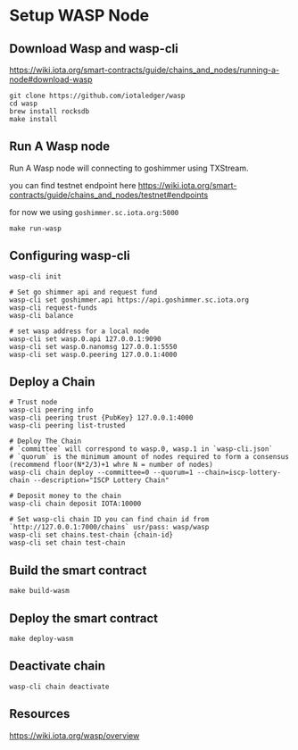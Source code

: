 # Setup WASP Node

## Download Wasp and wasp-cli

<https://wiki.iota.org/smart-contracts/guide/chains_and_nodes/running-a-node#download-wasp>

```SHELL
git clone https://github.com/iotaledger/wasp
cd wasp
brew install rocksdb
make install
```

## Run A Wasp node

Run A Wasp node will connecting to goshimmer using TXStream.

you can find testnet endpoint here <https://wiki.iota.org/smart-contracts/guide/chains_and_nodes/testnet#endpoints>

for now we using `goshimmer.sc.iota.org:5000`

```Shell
make run-wasp
```

## Configuring wasp-cli

```shell
wasp-cli init

# Set go shimmer api and request fund
wasp-cli set goshimmer.api https://api.goshimmer.sc.iota.org
wasp-cli request-funds
wasp-cli balance

# set wasp address for a local node
wasp-cli set wasp.0.api 127.0.0.1:9090
wasp-cli set wasp.0.nanomsg 127.0.0.1:5550
wasp-cli set wasp.0.peering 127.0.0.1:4000
```

## Deploy a Chain

```Shell
# Trust node
wasp-cli peering info
wasp-cli peering trust {PubKey} 127.0.0.1:4000
wasp-cli peering list-trusted

# Deploy The Chain
# `committee` will correspond to wasp.0, wasp.1 in `wasp-cli.json`
# `quorum` is the minimum amount of nodes required to form a consensus (recommend floor(N*2/3)+1 whre N = number of nodes)
wasp-cli chain deploy --committee=0 --quorum=1 --chain=iscp-lottery-chain --description="ISCP Lottery Chain"

# Deposit money to the chain
wasp-cli chain deposit IOTA:10000

# Set wasp-cli chain ID you can find chain id from `http://127.0.0.1:7000/chains` usr/pass: wasp/wasp
wasp-cli set chains.test-chain {chain-id}
wasp-cli set chain test-chain
```

## Build the smart contract

```shell
make build-wasm
```

## Deploy the smart contract

```Shell
make deploy-wasm
```

## Deactivate chain

```SHELL
wasp-cli chain deactivate
```

## Resources

<https://wiki.iota.org/wasp/overview>
